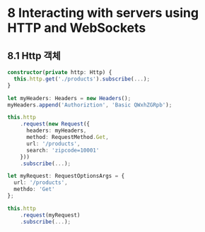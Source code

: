 # 8 Interacting with servers using HTTP and WebSockets

## 8.1 Http 객체

```ts
constructor(private http: Http) {
  this.http.get('./products').subscribe(...);
}
```

```ts
let myHeaders: Headers = new Headers();
myHeaders.append('Authoriztion', 'Basic QWxhZGRpb');

this.http
    .request(new Request({
      headers: myHeaders,
      method: RequestMethod.Get,
      url: '/products',
      search: 'zipcode=10001'
    }))
    .subscribe(...);
```

```ts
let myRequest: RequestOptionsArgs = {
  url: '/products',
  methdo: 'Get'
};

this.http
    .request(myRequest)
    .subscribe(...);
```
